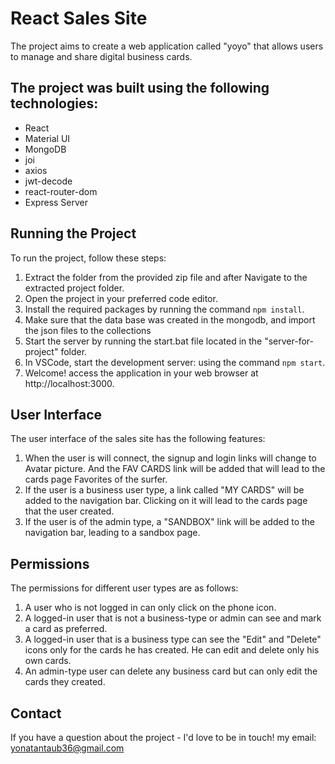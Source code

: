 # React Sales Site

The project aims to create a web application called "yoyo" that allows users to manage and share digital business cards.

## The project was built using the following technologies:

- React
- Material UI
- MongoDB
- joi
- axios
- jwt-decode
- react-router-dom
- Express Server

## Running the Project

To run the project, follow these steps:

1. Extract the folder from the provided zip file and after Navigate to the extracted project folder.
2. Open the project in your preferred code editor.
3. Install the required packages by running the command `npm install`.
4. Make sure that the data base was created in the mongodb, and import the json files to the collections
5. Start the server by running the start.bat file located in the "server-for-project" folder.
6. In VSCode, start the development server: using the command `npm start`.
7. Welcome! access the application in your web browser at http://localhost:3000.



## User Interface

The user interface of the sales site has the following features:

1. When the user is will connect, the signup and login links will change to Avatar picture.  And the FAV CARDS link will be added that will lead to the cards page
Favorites of the surfer.
2. If the user is a business user type, a link called "MY CARDS" will be added to the navigation bar. Clicking on it will lead to the cards page that the user created.
3. If the user is of the admin type, a "SANDBOX" link will be added to the navigation bar, leading to a sandbox page.

## Permissions


The permissions for different user types are as follows:

1. A user who is not logged in can only click on the phone icon.
2. A logged-in user that is not a business-type or admin can see and mark a card as preferred.
3. A logged-in user that is a business type can see the "Edit" and "Delete"  icons only for the cards he has created. He can edit and delete only his own cards.
4. An admin-type user can delete any business card but can only edit the cards they created.
  
  
 ## Contact

If you have a question about the project - I'd love to be in touch! my email: yonatantaub36@gmail.com